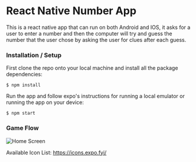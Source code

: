 # React Native Number App

This is a react native app that can run on both Android and IOS, it asks for a user to enter a number and then the computer will
try and guess the number that the user chose by asking the user for clues after each guess.

### Installation / Setup

First clone the repo onto your local machine and install all the package dependencies:

    $ npm install

Run the app and follow expo's instructions for running a local emulator or running the app on your device:

    $ npm start

### Game Flow

![Home Screen](https://github.com/stevegardiner26/react-native-number-app/blob/master/home.jpg?raw=true)

Available Icon List:
https://icons.expo.fyi/
